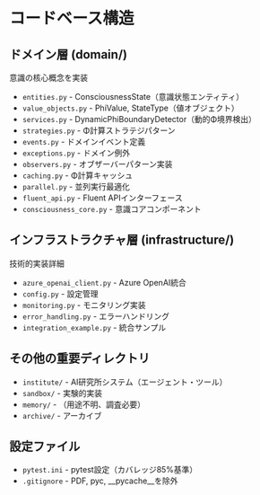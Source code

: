 # コードベース構造

## ドメイン層 (domain/)
意識の核心概念を実装
- `entities.py` - ConsciousnessState（意識状態エンティティ）
- `value_objects.py` - PhiValue, StateType（値オブジェクト）
- `services.py` - DynamicPhiBoundaryDetector（動的Φ境界検出）
- `strategies.py` - Φ計算ストラテジパターン
- `events.py` - ドメインイベント定義
- `exceptions.py` - ドメイン例外
- `observers.py` - オブザーバーパターン実装
- `caching.py` - Φ計算キャッシュ
- `parallel.py` - 並列実行最適化
- `fluent_api.py` - Fluent APIインターフェース
- `consciousness_core.py` - 意識コアコンポーネント

## インフラストラクチャ層 (infrastructure/)
技術的実装詳細
- `azure_openai_client.py` - Azure OpenAI統合
- `config.py` - 設定管理
- `monitoring.py` - モニタリング実装
- `error_handling.py` - エラーハンドリング
- `integration_example.py` - 統合サンプル

## その他の重要ディレクトリ
- `institute/` - AI研究所システム（エージェント・ツール）
- `sandbox/` - 実験的実装
- `memory/` - （用途不明、調査必要）
- `archive/` - アーカイブ

## 設定ファイル
- `pytest.ini` - pytest設定（カバレッジ85%基準）
- `.gitignore` - PDF, pyc, __pycache__を除外